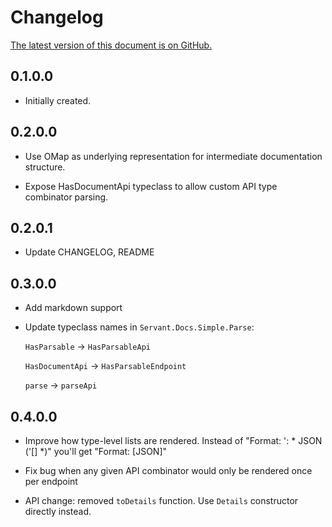 # Changelog

[The latest version of this document is on GitHub.](https://github.com/Holmusk/servant-docs-simple/blob/master/CHANGELOG.md)

## 0.1.0.0

* Initially created.

## 0.2.0.0

* Use OMap as underlying representation for intermediate documentation structure. 

* Expose HasDocumentApi typeclass to allow custom API type combinator parsing.

## 0.2.0.1

* Update CHANGELOG, README

## 0.3.0.0

* Add markdown support

* Update typeclass names in `Servant.Docs.Simple.Parse`:

  `HasParsable` -> `HasParsableApi`
  
  `HasDocumentApi` -> `HasParsableEndpoint`
  
  `parse` -> `parseApi`

## 0.4.0.0

* Improve how type-level lists are rendered.
    Instead of "Format: ': * JSON ('[] *)"
    you'll get "Format: [JSON]"

* Fix bug when any given API combinator would only be rendered once per endpoint

* API change: removed `toDetails` function. Use `Details` constructor directly instead.
